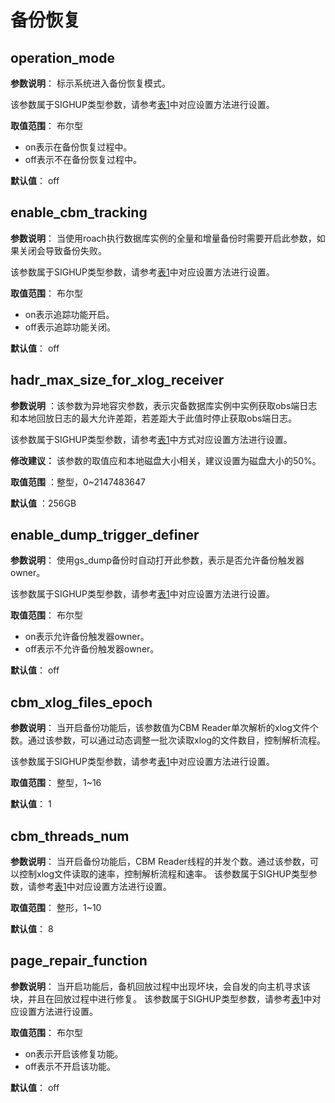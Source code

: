 # 备份恢复

## operation\_mode<a name="section0169133413323"></a>

**参数说明**： 标示系统进入备份恢复模式。

该参数属于SIGHUP类型参数，请参考[表1](../DatabaseAdministrationGuide/重设参数.md#zh-cn_topic_0283137176_zh-cn_topic_0237121562_zh-cn_topic_0059777490_t91a6f212010f4503b24d7943aed6d846)中对应设置方法进行设置。

**取值范围**： 布尔型

-   on表示在备份恢复过程中。
-   off表示不在备份恢复过程中。

**默认值**： off

## enable\_cbm\_tracking<a name="section1232751104711"></a>

**参数说明**： 当使用roach执行数据库实例的全量和增量备份时需要开启此参数，如果关闭会导致备份失败。

该参数属于SIGHUP类型参数，请参考[表1](../DatabaseAdministrationGuide/重设参数.md#zh-cn_topic_0283137176_zh-cn_topic_0237121562_zh-cn_topic_0059777490_t91a6f212010f4503b24d7943aed6d846)中对应设置方法进行设置。

**取值范围**： 布尔型

-   on表示追踪功能开启。
-   off表示追踪功能关闭。

**默认值**： off

## hadr\_max\_size\_for\_xlog\_receiver<a name="section1662819356167"></a>

**参数说明** ：该参数为异地容灾参数，表示灾备数据库实例中实例获取obs端日志和本地回放日志的最大允许差距，若差距大于此值时停止获取obs端日志。

该参数属于SIGHUP类型参数，请参考[表1](../DatabaseAdministrationGuide/重设参数.md#zh-cn_topic_0283137176_zh-cn_topic_0237121562_zh-cn_topic_0059777490_t91a6f212010f4503b24d7943aed6d846)中方式对应设置方法进行设置。

**修改建议：** 该参数的取值应和本地磁盘大小相关，建议设置为磁盘大小的50%。

**取值范围** ：整型，0\~2147483647‬

**默认值** ：256GB

## enable\_dump\_trigger_definer<a name="section1232751104711"></a>

**参数说明**： 使用gs_dump备份时自动打开此参数，表示是否允许备份触发器owner。

该参数属于SIGHUP类型参数，请参考[表1](../DatabaseAdministrationGuide/重设参数.md#zh-cn_topic_0283137176_zh-cn_topic_0237121562_zh-cn_topic_0059777490_t91a6f212010f4503b24d7943aed6d846)中对应设置方法进行设置。

**取值范围**： 布尔型

-   on表示允许备份触发器owner。
-   off表示不允许备份触发器owner。

**默认值**： off

## cbm\_xlog\_files\_epoch<a name="section1232751104711"></a>

**参数说明**： 当开启备份功能后，该参数值为CBM Reader单次解析的xlog文件个数。通过该参数，可以通过动态调整一批次读取xlog的文件数目，控制解析流程。

该参数属于SIGHUP类型参数，请参考[表1](../DatabaseAdministrationGuide/重设参数.md#zh-cn_topic_0283137176_zh-cn_topic_0237121562_zh-cn_topic_0059777490_t91a6f212010f4503b24d7943aed6d846)中对应设置方法进行设置。

**取值范围**： 整型，1~16

**默认值**： 1

## cbm\_threads\_num<a name="section1232751104711"></a>

**参数说明**： 当开启备份功能后，CBM Reader线程的并发个数。通过该参数，可以控制xlog文件读取的速率，控制解析流程和速率。
该参数属于SIGHUP类型参数，请参考[表1](../DatabaseAdministrationGuide/重设参数.md#zh-cn_topic_0283137176_zh-cn_topic_0237121562_zh-cn_topic_0059777490_t91a6f212010f4503b24d7943aed6d846)中对应设置方法进行设置。

**取值范围**： 整形，1~10

**默认值**： 8

## page\_repair\_function<a name="section1232751104711"></a>

**参数说明**： 当开启功能后，备机回放过程中出现坏块，会自发的向主机寻求该块，并且在回放过程中进行修复。
该参数属于SIGHUP类型参数，请参考[表1](../DatabaseAdministrationGuide/重设参数.md#zh-cn_topic_0283137176_zh-cn_topic_0237121562_zh-cn_topic_0059777490_t91a6f212010f4503b24d7943aed6d846)中对应设置方法进行设置。

**取值范围**： 布尔型

-   on表示开启该修复功能。
-   off表示不开启该功能。

**默认值**： off